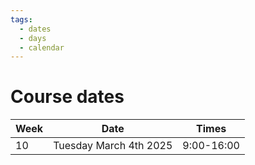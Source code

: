 ```yaml
---
tags:
  - dates
  - days
  - calendar
---
```


# Course dates

Week|Date                  |Times
----|----------------------|--------
10  |Tuesday March 4th 2025|9:00-16:00


